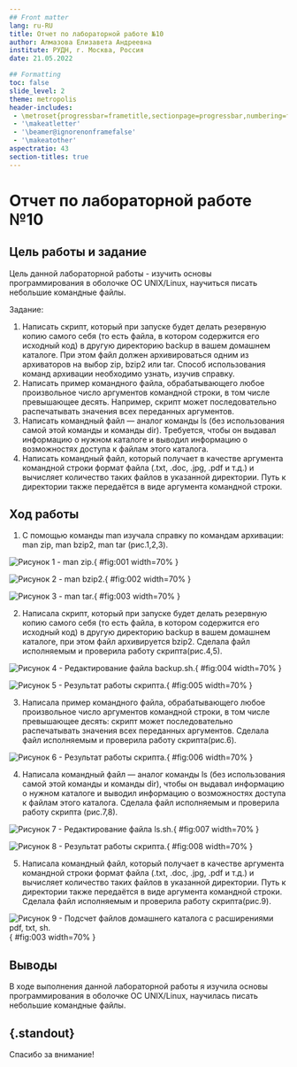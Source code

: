 ```yaml
---
## Front matter
lang: ru-RU
title: Отчет по лабораторной работе №10
author: Алмазова Елизавета Андреевна
institute: РУДН, г. Москва, Россия
date: 21.05.2022

## Formatting
toc: false
slide_level: 2
theme: metropolis
header-includes: 
 - \metroset{progressbar=frametitle,sectionpage=progressbar,numbering=fraction}
 - '\makeatletter'
 - '\beamer@ignorenonframefalse'
 - '\makeatother'
aspectratio: 43
section-titles: true
---
```


# Отчет по лабораторной работе №10

## Цель работы и задание

Цель данной лабораторной работы - изучить основы программирования в оболочке ОС UNIX/Linux, научиться писать небольшие командные файлы.

Задание:

1. Написать скрипт, который при запуске будет делать резервную копию самого себя (то есть файла, в котором содержится его исходный код) в другую директорию backup в вашем домашнем каталоге. При этом файл должен архивироваться одним из архиваторов на выбор zip, bzip2 или tar. Способ использования команд архивации необходимо узнать, изучив справку.
2. Написать пример командного файла, обрабатывающего любое произвольное число аргументов командной строки, в том числе превышающее десять. Например, скрипт может последовательно распечатывать значения всех переданных аргументов.
3. Написать командный файл — аналог команды ls (без использования самой этой команды и команды dir). Требуется, чтобы он выдавал информацию о нужном каталоге и выводил информацию о возможностях доступа к файлам этого каталога.
4. Написать командный файл, который получает в качестве аргумента командной строки формат файла (.txt, .doc, .jpg, .pdf и т.д.) и вычисляет количество таких файлов в указанной директории. Путь к директории также передаётся в виде аргумента командной строки.

## Ход работы

1. С помощью команды man изучала справку по командам архивации: man zip, man bzip2, man tar (рис.1,2,3).

![Рисунок 1 - man zip.](image/1.png){ #fig:001 width=70% }

![Рисунок 2 - man bzip2.](image/2.png){ #fig:002 width=70% }

![Рисунок 3 - man tar.](image/3.png){ #fig:003 width=70% }

2. Написала скрипт, который при запуске будет делать резервную копию самого себя (то есть файла, в котором содержится его исходный код) в другую директорию backup в вашем домашнем каталоге, при этом файл архивируется bzip2. Cделала файл исполняемым и проверила работу скрипта(рис.4,5).

![Рисунок 4 - Редактирование файла backup.sh.](image/4.png){ #fig:004 width=70% }

![Рисунок 5 - Результат работы скрипта.](image/5.png){ #fig:005 width=70% }

3. Написала пример командного файла, обрабатывающего любое произвольное число аргументов командной строки, в том числе превышающее десять: скрипт может последовательно распечатывать значения всех переданных аргументов. Cделала файл исполняемым и проверила работу скрипта(рис.6).

![Рисунок 6 - Результат работы скрипта.](image/6.png){ #fig:006 width=70% }

4. Написала командный файл — аналог команды ls (без использования самой этой команды и команды dir), чтобы он выдавал информацию о нужном каталоге и выводил информацию о возможностях доступа к файлам этого каталога. Cделала файл исполняемым и проверила работу скрипта (рис.7,8).

![Рисунок 7 - Редактирование файла ls.sh.](image/7.png){ #fig:007 width=70% }

![Рисунок 8 - Результат работы скрипта.](image/8.png){ #fig:008 width=70% }

5. Написала командный файл, который получает в качестве аргумента командной строки формат файла (.txt, .doc, .jpg, .pdf и т.д.) и вычисляет количество таких файлов в указанной директории. Путь к директории также передаётся в виде аргумента командной строки. Cделала файл исполняемым и проверила работу скрипта(рис.9).

![Рисунок 9 - Подсчет файлов домашнего каталога с расширениями pdf, txt, sh.](image/3.png){ #fig:003 width=70% }

## Выводы

В ходе выполнения данной лабораторной работы я изучила основы программирования в оболочке ОС UNIX/Linux, научилась писать небольшие командные файлы.

## {.standout}

Спасибо за внимание!
